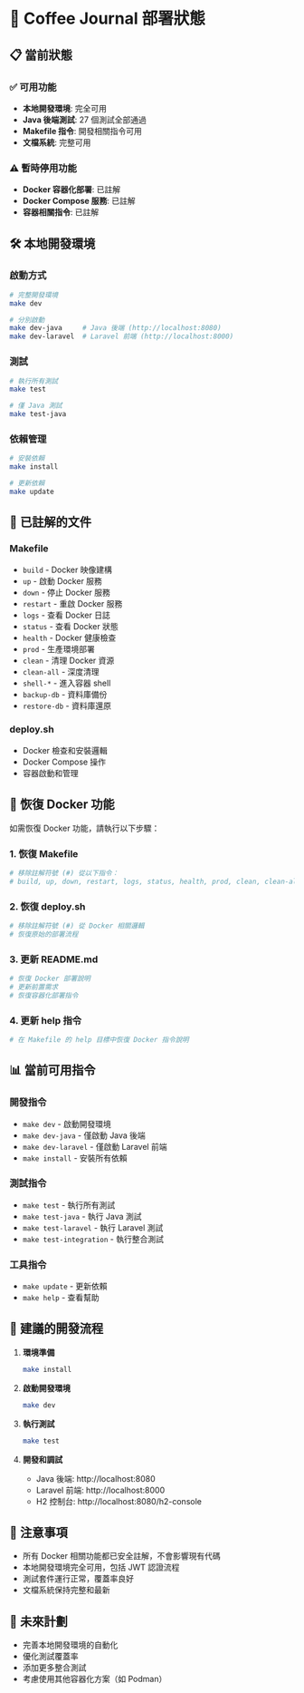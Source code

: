 # 🚀 Coffee Journal 部署狀態

## 📋 當前狀態

### ✅ 可用功能
- **本地開發環境**: 完全可用
- **Java 後端測試**: 27 個測試全部通過
- **Makefile 指令**: 開發相關指令可用
- **文檔系統**: 完整可用

### ⚠️ 暫時停用功能
- **Docker 容器化部署**: 已註解
- **Docker Compose 服務**: 已註解
- **容器相關指令**: 已註解

## 🛠️ 本地開發環境

### 啟動方式
```bash
# 完整開發環境
make dev

# 分別啟動
make dev-java     # Java 後端 (http://localhost:8080)
make dev-laravel  # Laravel 前端 (http://localhost:8000)
```

### 測試
```bash
# 執行所有測試
make test

# 僅 Java 測試
make test-java
```

### 依賴管理
```bash
# 安裝依賴
make install

# 更新依賴
make update
```

## 📁 已註解的文件

### Makefile
- `build` - Docker 映像建構
- `up` - 啟動 Docker 服務
- `down` - 停止 Docker 服務
- `restart` - 重啟 Docker 服務
- `logs` - 查看 Docker 日誌
- `status` - 查看 Docker 狀態
- `health` - Docker 健康檢查
- `prod` - 生產環境部署
- `clean` - 清理 Docker 資源
- `clean-all` - 深度清理
- `shell-*` - 進入容器 shell
- `backup-db` - 資料庫備份
- `restore-db` - 資料庫還原

### deploy.sh
- Docker 檢查和安裝邏輯
- Docker Compose 操作
- 容器啟動和管理

## 🔄 恢復 Docker 功能

如需恢復 Docker 功能，請執行以下步驟：

### 1. 恢復 Makefile
```bash
# 移除註解符號 (#) 從以下指令：
# build, up, down, restart, logs, status, health, prod, clean, clean-all, shell-*, backup-db, restore-db
```

### 2. 恢復 deploy.sh
```bash
# 移除註解符號 (#) 從 Docker 相關邏輯
# 恢復原始的部署流程
```

### 3. 更新 README.md
```bash
# 恢復 Docker 部署說明
# 更新前置需求
# 恢復容器化部署指令
```

### 4. 更新 help 指令
```bash
# 在 Makefile 的 help 目標中恢復 Docker 指令說明
```

## 📊 當前可用指令

### 開發指令
- `make dev` - 啟動開發環境
- `make dev-java` - 僅啟動 Java 後端
- `make dev-laravel` - 僅啟動 Laravel 前端
- `make install` - 安裝所有依賴

### 測試指令
- `make test` - 執行所有測試
- `make test-java` - 執行 Java 測試
- `make test-laravel` - 執行 Laravel 測試
- `make test-integration` - 執行整合測試

### 工具指令
- `make update` - 更新依賴
- `make help` - 查看幫助

## 🎯 建議的開發流程

1. **環境準備**
   ```bash
   make install
   ```

2. **啟動開發環境**
   ```bash
   make dev
   ```

3. **執行測試**
   ```bash
   make test
   ```

4. **開發和調試**
   - Java 後端: http://localhost:8080
   - Laravel 前端: http://localhost:8000
   - H2 控制台: http://localhost:8080/h2-console

## 📝 注意事項

- 所有 Docker 相關功能都已安全註解，不會影響現有代碼
- 本地開發環境完全可用，包括 JWT 認證流程
- 測試套件運行正常，覆蓋率良好
- 文檔系統保持完整和最新

## 🔮 未來計劃

- 完善本地開發環境的自動化
- 優化測試覆蓋率
- 添加更多整合測試
- 考慮使用其他容器化方案（如 Podman）
